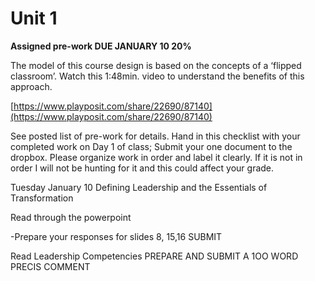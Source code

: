 # Unit 1

**Assigned pre-work DUE JANUARY 10 20%**

The model of this course design is based on the concepts of a ‘flipped classroom’. Watch this 1:48min. video to understand the benefits of this approach.

[https://www.playposit.com/share/22690/87140](https://www.playposit.com/share/22690/87140)

See posted list of pre-work for details. Hand in this checklist with your completed work on Day 1 of class; Submit your one document to the dropbox. Please organize work in order and label it clearly. If it is not in order I will not be hunting for it and this could affect your grade.

Tuesday January 10 Defining Leadership and the Essentials of Transformation

Read through the powerpoint 

-Prepare your responses for slides 8, 15,16 SUBMIT

Read Leadership Competencies PREPARE AND SUBMIT A 1OO WORD PRECIS COMMENT

